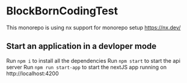 # BlockBornCodingTest

This monorepo is using nx support for monorepo setup https://nx.dev/

## Start an application in a devloper mode

Run `npm i` to install all the dependencies
Run `npm start` to start the api server
Run `npm run start-app` to start the nextJS app running on http://localhost:4200
